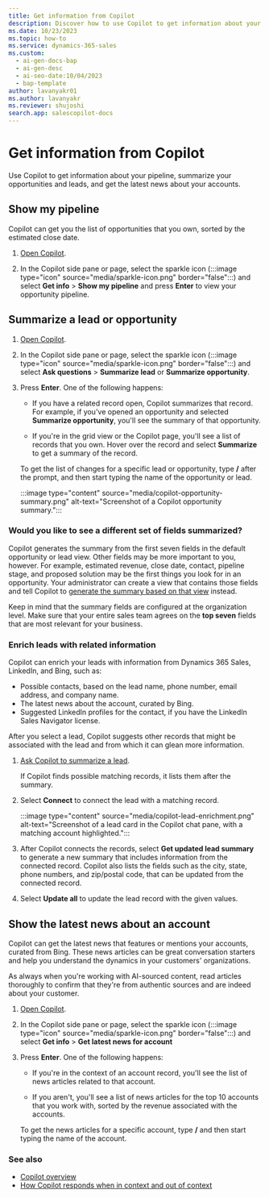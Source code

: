 ```yaml
---
title: Get information from Copilot
description: Discover how to use Copilot to get information about your pipeline, summarize leads and opportunities, and get the latest news about your accounts.
ms.date: 10/23/2023
ms.topic: how-to
ms.service: dynamics-365-sales
ms.custom:
  - ai-gen-docs-bap
  - ai-gen-desc
  - ai-seo-date:10/04/2023
  - bap-template
author: lavanyakr01
ms.author: lavanyakr
ms.reviewer: shujoshi
search.app: salescopilot-docs
---
```


# Get information from Copilot

Use Copilot to get information about your pipeline, summarize your opportunities and leads, and get the latest news about your accounts.

## Show my pipeline

Copilot can get you the list of opportunities that you own, sorted by the estimated close date. 

1. [Open Copilot](use-sales-copilot.md#open-copilot).

1. In the Copilot side pane or page, select the sparkle icon (:::image type="icon" source="media/sparkle-icon.png" border="false":::) and select **Get info** > **Show my pipeline** and press **Enter** to view your opportunity pipeline. 


## Summarize a lead or opportunity

1. [Open Copilot](use-sales-copilot.md#open-copilot).

1. In the Copilot side pane or page, select the sparkle icon (:::image type="icon" source="media/sparkle-icon.png" border="false":::) and select **Ask questions** > **Summarize lead** or **Summarize opportunity**. 
1. Press **Enter**. One of the following happens:

    - If you have a related record open, Copilot summarizes that record. For example, if you've opened an opportunity and selected **Summarize opportunity**, you'll see the summary of that opportunity.

    - If you're in the grid view or the Copilot page, you'll see a list of records that you own. Hover over the record and select **Summarize** to get a summary of the record.
    
    To get the list of changes for a specific lead or opportunity, type **/** after the prompt, and then start typing the name of the opportunity or lead.

    :::image type="content" source="media/copilot-opportunity-summary.png" alt-text="Screenshot of a Copilot opportunity summary.":::


### Would you like to see a different set of fields summarized?

Copilot generates the summary from the first seven fields in the default opportunity or lead view. Other fields may be more important to you, however. For example, estimated revenue, close date, contact, pipeline stage, and proposed solution may be the first things you look for in an opportunity. Your administrator can create a view that contains those fields and tell Copilot to [generate the summary based on that view](./enable-setup-copilot.md#configure-record-summary-fields) instead.

Keep in mind that the summary fields are configured at the organization level. Make sure that your entire sales team agrees on the **top seven** fields that are most relevant for your business.


### Enrich leads with related information

Copilot can enrich your leads with information from Dynamics 365 Sales, LinkedIn, and Bing, such as:

- Possible contacts, based on the lead name, phone number, email address, and company name.
- The latest news about the account, curated by Bing.
- Suggested LinkedIn profiles for the contact, if you have the LinkedIn Sales Navigator license.

After you select a lead, Copilot suggests other records that might be associated with the lead and from which it can glean more information.

1. [Ask Copilot to summarize a lead](#summarize-a-lead-or-opportunity).

    If Copilot finds possible matching records, it lists them after the summary.

1. Select **Connect** to connect the lead with a matching record.

    :::image type="content" source="media/copilot-lead-enrichment.png" alt-text="Screenshot of a lead card in the Copilot chat pane, with a matching account highlighted.":::

1. After Copilot connects the records, select **Get updated lead summary** to generate a new summary that includes information from the connected record. Copilot also lists the fields such as the city, state, phone numbers, and zip/postal code, that can be updated from the connected record.  
1. Select **Update all** to update the lead record with the given values.


## Show the latest news about an account

Copilot can get the latest news that features or mentions your accounts, curated from Bing. These news articles can be great conversation starters and help you understand the dynamics in your customers' organizations.

As always when you're working with AI-sourced content, read articles thoroughly to confirm that they're from authentic sources and are indeed about your customer.

1. [Open Copilot](use-sales-copilot.md#open-copilot).

1. In the Copilot side pane or page, select the sparkle icon (:::image type="icon" source="media/sparkle-icon.png" border="false":::) and select **Get info** > **Get latest news for account** 

1. Press **Enter**. One of the following happens:
    - If you're in the context of an account record, you'll see the list of news articles related to that account.  

    - If you aren't, you'll see a list of news articles for the top 10 accounts that you work with, sorted by the revenue associated with the accounts.
    
    To get the news articles for a specific account, type **/** and then start typing the name of the account.


### See also

- [Copilot overview](copilot-overview.md)  
- [How Copilot responds when in context and out of context](use-copilot-new.md)
